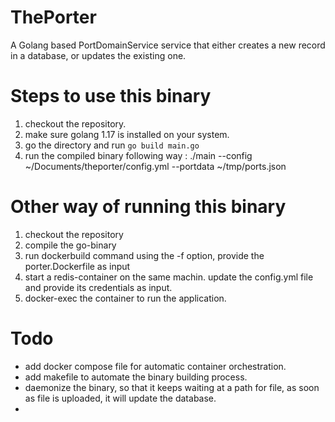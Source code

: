 # ThePorter
A Golang based PortDomainService service that either creates a new record in a database, or updates the existing one.

# Steps to use this binary
1. checkout the repository.
2. make sure golang 1.17 is installed on your system.
3. go the directory and run `go build main.go`
4. run the compiled binary following way : ./main --config ~/Documents/theporter/config.yml --portdata ~/tmp/ports.json

# Other way of running this binary 
1. checkout the repository
2. compile the go-binary
3. run dockerbuild command using the -f option, provide the porter.Dockerfile as input
4. start a redis-container on the same machin. update the config.yml file and provide its credentials as input.
5. docker-exec the container to run the application.

# Todo
- add docker compose file for automatic container orchestration.
- add makefile to automate the binary building process.
- daemonize the binary, so that it keeps waiting at a path for file, as soon as file is uploaded, it will update the database.
-

